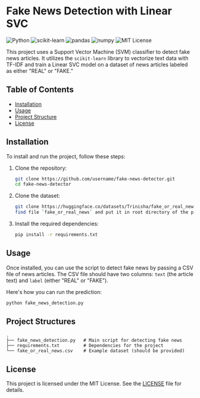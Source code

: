 # Fake News Detection with Linear SVC

![Python](https://img.shields.io/badge/python-v3.8%2B-blue)
![scikit-learn](https://img.shields.io/badge/scikit--learn-1.5.2-orange)
![pandas](https://img.shields.io/badge/pandas-2.2.2-yellow)
![numpy](https://img.shields.io/badge/numpy-2.1.1-green)
![MIT License](https://img.shields.io/badge/License-MIT-brightgreen)

This project uses a Support Vector Machine (SVM) classifier to detect fake news articles. It utilizes the `scikit-learn` library to vectorize text data with TF-IDF and train a Linear SVC model on a dataset of news articles labeled as either "REAL" or "FAKE."

## Table of Contents
- [Installation](#installation)
- [Usage](#usage)
- [Project Structure](#project-structure)
- [License](#license)

## Installation

To install and run the project, follow these steps:

1. Clone the repository:

    ```bash
    git clone https://github.com/username/fake-news-detector.git
    cd fake-news-detector
    ```

2. Clone the dataset:

    ```bash
    git clone https://huggingface.co/datasets/Trinisha/fake_or_real_news
    find file `fake_or_real_news` and put it in root directory of the project
    ```

3. Install the required dependencies:

    ```bash
    pip install -r requirements.txt
    ```

## Usage

Once installed, you can use the script to detect fake news by passing a CSV file of news articles. The CSV file should have two columns: `text` (the article text) and `label` (either "REAL" or "FAKE").

Here's how you can run the prediction:

```bash
python fake_news_detection.py
```

## Project Structures

```
.
├── fake_news_detection.py   # Main script for detecting fake news
├── requirements.txt         # Dependencies for the project
└── fake_or_real_news.csv    # Example dataset (should be provided)
```

## License

This project is licensed under the MIT License. See the [LICENSE](License) file for details.

